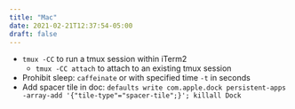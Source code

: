 ```yaml
---
title: "Mac"
date: 2021-02-21T12:37:54-05:00
draft: false
---
```



- `tmux -CC` to run a tmux session within iTerm2
    - `tmux -CC attach` to attach to an existing tmux session
- Prohibit sleep: `caffeinate` or with specified time `-t` in seconds
- Add spacer tile in doc: `defaults write com.apple.dock persistent-apps -array-add '{"tile-type"="spacer-tile";}'; killall Dock`
